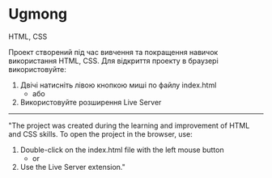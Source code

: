 # Ugmong

HTML, CSS

Проект створений під час вивчення та покращення навичок використання HTML, CSS. Для відкриття проекту в браузері використовуйте:

1) Двічі натисніть лівою кнопкою миші по файлу index.html
   - або
2) Використовуйте розширення Live Server

---------------------------------------------------------------------------------------------------------------------------------

"The project was created during the learning and improvement of HTML and CSS skills. To open the project in the browser, use:

1) Double-click on the index.html file with the left mouse button
   - or
2) Use the Live Server extension."
